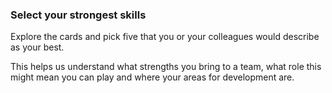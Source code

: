### Select your strongest skills

Explore the cards and pick five that you or your colleagues would describe as your best.

This helps us understand what strengths you bring to a team, what role this might mean you can play and where your areas for development are.